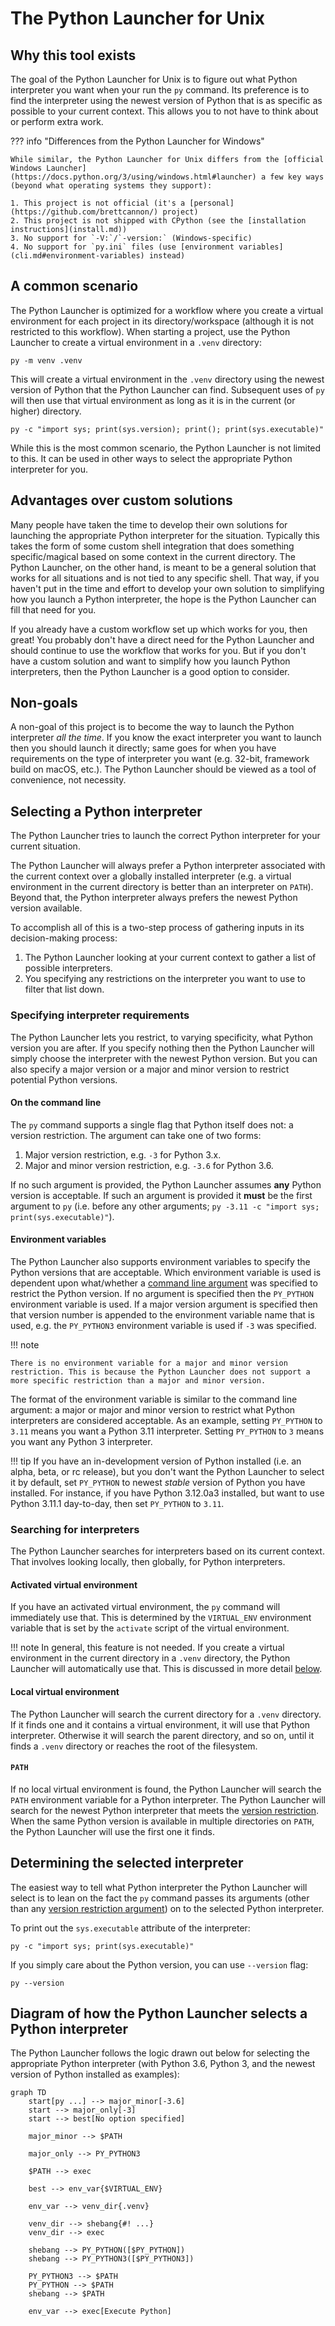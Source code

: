 # The Python Launcher for Unix

## Why this tool exists

The goal of the Python Launcher for Unix is to figure out what Python interpreter you want when your run the `py` command. Its preference is to find the interpreter using the newest version of Python that is as specific as possible to your current context. This allows you to not have to think about or perform extra work.

??? info "Differences from the Python Launcher for Windows"

    While similar, the Python Launcher for Unix differs from the [official Windows Launcher](https://docs.python.org/3/using/windows.html#launcher) a few key ways (beyond what operating systems they support):

    1. This project is not official (it's a [personal](https://github.com/brettcannon/) project)
    2. This project is not shipped with CPython (see the [installation instructions](install.md))
    3. No support for `-V:`/`-version:` (Windows-specific)
    4. No support for `py.ini` files (use [environment variables](cli.md#environment-variables) instead)

## A common scenario

The Python Launcher is optimized for a workflow where you create a virtual environment for each project in its directory/workspace (although it is not restricted to this workflow). When starting a project, use the Python Launcher to create a virtual environment in a `.venv` directory:

```console
py -m venv .venv
```

This will create a virtual environment in the `.venv` directory using the newest version of Python that the Python Launcher can find. Subsequent uses of `py` will then use that virtual environment as long as it is in the current (or higher) directory.

```console
py -c "import sys; print(sys.version); print(); print(sys.executable)"
```

While this is the most common scenario, the Python Launcher is not limited to this. It can be used in other ways to select the appropriate Python interpreter for you.

## Advantages over custom solutions

Many people have taken the time to develop their own solutions for launching the appropriate Python interpreter for the situation. Typically this takes the form of some custom shell integration that does something specific/magical based on some context in the current directory. The Python Launcher, on the other hand, is meant to be a general solution that works for all situations and is not tied to any specific shell. That way, if you haven't put in the time and effort to develop your own solution to simplifying how you launch a Python interpreter, the hope is the Python Launcher can fill that need for you.

If you already have a custom workflow set up which works for you, then great! You probably don't have a direct need for the Python Launcher and should continue to use the workflow that works for you. But if you don't have a custom solution and want to simplify how you launch Python interpreters, then the Python Launcher is a good option to consider.

## Non-goals

A non-goal of this project is to become the way to launch the Python
interpreter _all the time_. If you know the exact interpreter you want to launch
then you should launch it directly; same goes for when you have
requirements on the type of interpreter you want (e.g. 32-bit, framework build
on macOS, etc.). The Python Launcher should be viewed as a tool of convenience,
not necessity.

## Selecting a Python interpreter

The Python Launcher tries to launch the correct Python interpreter for your current situation.

The Python Launcher will always prefer a Python interpreter associated with the current context over a globally installed interpreter (e.g. a virtual environment in the current directory is better than an interpreter on `PATH`). Beyond that, the Python interpreter always prefers the newest Python version available.

To accomplish all of this is a two-step process of gathering inputs in its decision-making process:

1. The Python Launcher looking at your current context to gather a list of possible interpreters.
2. You specifying any restrictions on the interpreter you want to use to filter that list down.

### Specifying interpreter requirements

The Python Launcher lets you restrict, to varying specificity, what Python version you are after. If you specify nothing then the Python Launcher will simply choose the interpreter with the newest Python version. But you can also specify a major version or a major and minor version to restrict potential Python versions.

#### On the command line

The `py` command supports a single flag that Python itself does not: a version restriction. The argument can take one of two forms:

1. Major version restriction, e.g. `-3` for Python 3.x.
2. Major and minor version restriction, e.g. `-3.6` for Python 3.6.

If no such argument is provided, the Python Launcher assumes **any** Python version is acceptable. If such an argument is provided it **must** be the first argument to `py` (i.e. before any other arguments; `py -3.11 -c "import sys; print(sys.executable)"`).

#### Environment variables

The Python Launcher also supports environment variables to specify the Python versions that are acceptable. Which environment variable is used is dependent upon what/whether a [command line argument](#on-the-command-line) was specified to restrict the Python version. If no argument is specified then the `PY_PYTHON` environment variable is used. If a major version argument is specified then that version number is appended to the environment variable name that is used, e.g. the `PY_PYTHON3` environment variable is used if `-3` was specified.

!!! note

    There is no environment variable for a major and minor version restriction. This is because the Python Launcher does not support a more specific restriction than a major and minor version.


The format of the environment variable is similar to the command line argument: a major or major and minor version to restrict what Python interpreters are considered acceptable. As an example, setting `PY_PYTHON` to `3.11` means you want a Python 3.11 interpreter. Setting `PY_PYTHON` to `3` means you want any Python 3 interpreter.

!!! tip
    If you have an in-development version of Python installed (i.e. an alpha, beta, or rc release), but you don't want the Python Launcher to select it by default, set `PY_PYTHON` to newest _stable_ version of Python you have installed. For instance, if you have Python 3.12.0a3 installed, but want to use Python 3.11.1 day-to-day, then set `PY_PYTHON` to `3.11`.

### Searching for interpreters

The Python Launcher searches for interpreters based on its current context. That involves looking locally, then globally, for Python interpreters.

#### Activated virtual environment

If you have an activated virtual environment, the `py` command will immediately use that. This is determined by the `VIRTUAL_ENV` environment variable that is set by the `activate` script of the virtual environment.

!!! note
    In general, this feature is not needed. If you create a virtual environment in the current directory in a `.venv` directory, the Python Launcher will automatically use that. This is discussed in more detail [below](#local-virtual-environment).

#### Local virtual environment

The Python Launcher will search the current directory for a `.venv` directory. If it finds one and it contains a virtual environment, it will use that Python interpreter. Otherwise it will search the parent directory, and so on, until it finds a `.venv` directory or reaches the root of the filesystem.

#### `PATH`

If no local virtual environment is found, the Python Launcher will search the `PATH` environment variable for a Python interpreter. The Python Launcher will search for the newest Python interpreter that meets the [version restriction](#specifying-interpreter-requirements). When the same Python version is available in multiple directories on `PATH`, the Python Launcher will use the first one it finds.

## Determining the selected interpreter

The easiest way to tell what Python interpreter the Python Launcher will select is to lean on the fact the `py` command passes its arguments (other than any [version restriction argument](#on-the-command-line)) on to the selected Python interpreter.

To print out the `sys.executable` attribute of the interpreter:

```console
py -c "import sys; print(sys.executable)"
```

If you simply care about the Python version, you can use `--version` flag:

```console
py --version
```

## Diagram of how the Python Launcher selects a Python interpreter

The Python Launcher follows the logic drawn out below for selecting the appropriate Python interpreter (with Python 3.6, Python 3, and the newest version of Python installed as examples):

```mermaid
graph TD
    start[py ...] --> major_minor[-3.6]
    start --> major_only[-3]
    start --> best[No option specified]

    major_minor --> $PATH

    major_only --> PY_PYTHON3

    $PATH --> exec

    best --> env_var{$VIRTUAL_ENV}

    env_var --> venv_dir{.venv}

    venv_dir --> shebang{#! ...}
    venv_dir --> exec

    shebang --> PY_PYTHON([$PY_PYTHON])
    shebang --> PY_PYTHON3([$PY_PYTHON3])

    PY_PYTHON3 --> $PATH
    PY_PYTHON --> $PATH
    shebang --> $PATH

    env_var --> exec[Execute Python]
```
